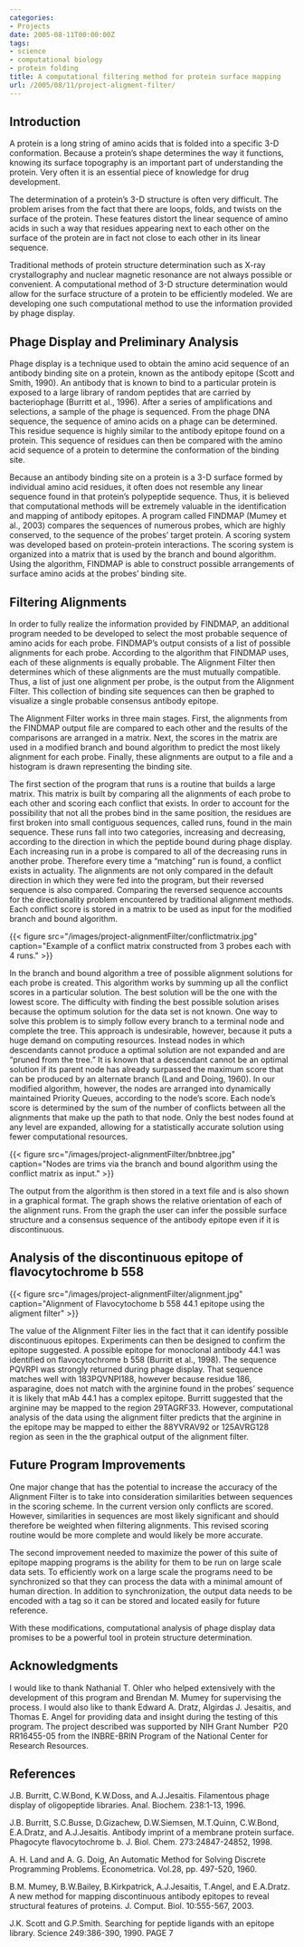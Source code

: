 ```yaml
---
categories:
- Projects
date: 2005-08-11T00:00:00Z
tags:
- science
- computational biology
- protein folding
title: A computational filtering method for protein surface mapping
url: /2005/08/11/project-aligment-filter/
---
```


## Introduction

A protein is a long string of amino acids that is folded into a specific 3-D conformation.  Because a protein’s shape determines the way it functions, knowing its surface topography is an important part of understanding  the protein.  Very often it is an essential piece of knowledge for drug development.

The determination of a protein’s 3-D structure is often very difficult.  The problem arises from the fact that there are loops, folds, and twists on the surface of the protein. These features distort the linear sequence of amino acids in such a way that residues appearing next to each other on the surface of the protein are in fact not close to each other in its linear sequence.

Traditional methods of protein structure determination such as X-ray crystallography and nuclear magnetic resonance are not always possible or convenient.  A computational method of 3-D structure determination would allow for the surface structure of a protein to be efficiently modeled.  We are developing one such computational method to use the information provided by phage display.

## Phage Display and Preliminary Analysis

Phage display is a technique used to obtain the amino acid sequence of an antibody binding site on a protein, known as the antibody epitope (Scott and Smith, 1990).  An antibody that is known to bind to a particular protein is exposed to a large library  of random peptides that are carried by bacteriophage (Burritt et al., 1996).  After a series of amplifications and selections, a sample of the phage is sequenced.  From the phage DNA sequence, the sequence of amino acids on a phage can be determined.  This residue sequence is highly similar to the antibody epitope found on a protein.   This sequence of residues can then be compared with the amino acid sequence of a protein to determine the conformation of the binding site.

Because an antibody binding site on a protein is a 3-D surface formed by individual amino acid residues, it often does not resemble any linear sequence found in that protein’s polypeptide sequence.  Thus, it is believed that computational methods will be extremely valuable in the identification and mapping of antibody epitopes.  A program called FINDMAP (Mumey et al., 2003) compares the sequences of numerous probes, which are highly conserved, to the sequence of the probes’ target protein.  A scoring system was developed based on protein-protein interactions.  The scoring system is organized into a matrix that is used by the branch and bound algorithm. Using the algorithm, FINDMAP is able to construct possible arrangements of surface amino acids at the probes’ binding site.

## Filtering Alignments

In order to fully realize the information provided by FINDMAP, an additional program needed to be developed to select the most probable sequence of amino acids for each probe.  FINDMAP’s output consists of a list of possible alignments for each probe.  According to the algorithm that FINDMAP uses, each of these alignments is equally probable.  The Alignment Filter then determines which of these alignments are the must mutually compatible.  Thus, a list of just one alignment per probe, is the output from the Alignment Filter.  This collection of binding site sequences can then be graphed to visualize a single probable consensus antibody epitope.

The Alignment Filter works in three main stages.  First, the alignments from the FINDMAP output file are compared to each other and the results of the comparisons are arranged in a matrix.  Next, the scores in the matrix are used in a modified branch and bound algorithm to predict the most likely alignment for each probe.  Finally, these alignments are output to a file and a histogram is drawn representing the binding site.

The first section of the program that runs is a routine that builds a large matrix.  This matrix is built by comparing all the alignments of each probe to each other and scoring each conflict that exists.  In order to account for the possibility that not all the probes bind in the same position, the residues are first broken into small contiguous sequences, called runs, found in the main sequence.  These runs fall into two categories, increasing and decreasing, according to the direction in which the peptide bound during phage display.  Each increasing run in a probe is compared to all of the decreasing runs in another probe.  Therefore every time a “matching” run is found, a conflict exists in actuality.  The alignments are not only compared in the default direction in which they were fed into the program, but their reversed sequence is also compared.  Comparing the reversed sequence accounts for the directionality problem encountered by traditional alignment methods.  Each conflict score is stored in a matrix to be used as input for the modified branch and bound algorithm.

{{< figure src="/images/project-alignmentFilter/conflictmatrix.jpg" caption="Example of a conflict matrix constructed from 3 probes each with 4 runs." >}}

In the branch and bound algorithm a tree of possible alignment solutions for each probe is created.  This algorithm works by summing up all the conflict scores in a particular solution.  The best solution will be the one with the lowest score.  The difficulty with finding the best possible solution arises because the optimum solution for the data set is not known.  One way to solve this problem is to simply follow every branch to a terminal node and complete the tree.  This approach is undesirable, however, because it puts a huge demand on computing resources.  Instead nodes in which descendants cannot produce a optimal solution are not expanded and are “pruned from the tree.”  It is known that a descendant cannot be an optimal solution if its parent node has already surpassed the maximum score that can be produced by an alternate branch (Land and Doing, 1960).  In our modified algorithm, however, the nodes are arranged into dynamically maintained Priority Queues, according to the node’s score.  Each node’s score is determined by the sum of the number of conflicts between all the alignments that make up the path to that node.  Only the best nodes found at any level are expanded, allowing for a statistically accurate solution using fewer computational resources.

{{< figure src="/images/project-alignmentFilter/bnbtree.jpg" caption="Nodes are trims via the branch and bound algorithm using the conflict matrix as input." >}}

The output from the algorithm is then stored in a text file and is also shown in a graphical format. The graph shows the relative orientation of each of the alignment runs.  From the graph the user can infer the possible surface structure and a consensus sequence of the antibody epitope even if it is discontinuous.

## Analysis of the discontinuous epitope of flavocytochrome b 558

{{< figure src="/images/project-alignmentFilter/alignment.jpg" caption="Alignment of Flavocytochome b 558 44.1 epitope using the aligment filter" >}}

The value of the Alignment Filter lies in the fact that it can identify possible discontinuous epitopes.  Experiments can then be designed to confirm the epitope suggested.  A possible epitope for monoclonal antibody 44.1 was identified on flavocytochrome b 558 (Burritt et al., 1998).  The sequence PQVRPI was strongly returned during phage display.  That sequence matches well with 183PQVNPI188, however because residue 186, asparagine, does not match with the arginine found in the probes’ sequence it is likely that mAb 44.1 has a complex epitope.  Burritt suggested that the arginine may be mapped to the region  29TAGRF33.  However, computational analysis of the data using the alignment filter predicts that the arginine in the epitope may be mapped to either  the 88YVRAV92 or 125AVRG128 region as seen in the the graphical output of the alignment filter.

## Future Program Improvements

One major change that has the potential to increase the accuracy of the Alignment Filter is to take into consideration similarities between sequences in the scoring scheme.  In the current version only conflicts are scored.  However, similarities in sequences are most likely significant and should therefore be weighted when filtering alignments.  This revised scoring routine would be more complete and would likely be more accurate.

The second improvement needed to maximize the power of this suite of epitope mapping programs is the ability for them to be run on large scale data sets.  To efficiently work on a large scale the programs need to be synchronized so that they can process the data with a minimal amount of human direction.  In addition to synchronization, the output data needs to be encoded with a tag so it can be stored and located easily for future reference.

With these modifications, computational analysis of phage display data promises to be a powerful tool in protein structure determination.

## Acknowledgments
I would like to thank Nathanial T. Ohler who helped extensively with the development of this program and Brendan M. Mumey for supervising the process. I would also like to thank Edward A. Dratz, Algirdas J. Jesaitis, and Thomas E. Angel for providing data and insight during the testing of this program.  The project described was supported by NIH Grant Number  P20 RR16455-05 from the INBRE-BRIN Program of the National Center for Research Resources.  

## References

J.B. Burritt, C.W.Bond, K.W.Doss, and A.J.Jesaitis. Filamentous phage display of 	oligopeptide libraries. Anal. Biochem. 238:1-13, 1996.

J.B. Burritt, S.C.Busse, D.Gizachew, D.W.Siemsen, M.T.Quinn, C.W.Bond, E.A.Dratz, 	and A.J.Jesaitis. Antibody imprint of a membrane protein surface. Phagocyte 	flavocytochrome b. J. Biol. Chem. 273:24847-24852, 1998.

A. H. Land and A. G. Doig, An Automatic Method for Solving Discrete Programming 	Problems. Econometrica. Vol.28, pp. 497-520, 1960.

B.M. Mumey, B.W.Bailey, B.Kirkpatrick, A.J.Jesaitis, T.Angel, and E.A.Dratz. A new 	method for mapping discontinuous antibody epitopes to reveal structural features 	of proteins. J. Comput. Biol. 10:555-567,  2003.

J.K. Scott and G.P.Smith. Searching for peptide ligands with an epitope library. Science 	249:386-390, 1990.
 PAGE 7



